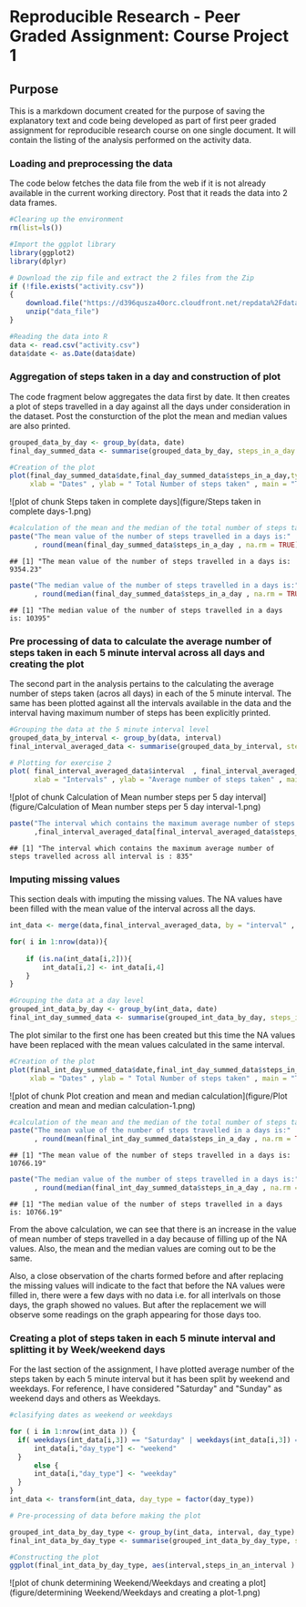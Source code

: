 # Reproducible Research - Peer Graded Assignment: Course Project 1

## Purpose

This is a markdown document created for the purpose of saving the explanatory text and code being developed as part of first peer graded assignment for reproducible research course on one single document. It will contain the listing of the analysis performed on the activity data.

### Loading and preprocessing the data
The code below fetches the data file from the web if it is not already available in the current working directory. Post that it reads the data into 2 data frames.

```r
#Clearing up the environment
rm(list=ls())

#Import the ggplot library
library(ggplot2)
library(dplyr)

# Download the zip file and extract the 2 files from the Zip
if (!file.exists("activity.csv")) 
{
    download.file("https://d396qusza40orc.cloudfront.net/repdata%2Fdata%2Factivity.zip", destfile = "data_file" )
    unzip("data_file")
}

#Reading the data into R
data <- read.csv("activity.csv")
data$date <- as.Date(data$date)
```

### Aggregation of steps taken in a day and construction of plot
The code fragment below aggregates the data first by date. It then creates a plot of steps travelled in a day against all the days under consideration in the dataset. Post the consturction of the plot the mean and median values are also printed.

```r
grouped_data_by_day <- group_by(data, date)
final_day_summed_data <- summarise(grouped_data_by_day, steps_in_a_day = sum(steps , na.rm = T))

#Creation of the plot
plot(final_day_summed_data$date,final_day_summed_data$steps_in_a_day,type = "h" ,
     xlab = "Dates" , ylab = " Total Number of steps taken" , main = "Total number of steps v/s Date")
```

![plot of chunk Steps taken in complete days](figure/Steps taken in complete days-1.png)

```r
#calculation of the mean and the median of the total number of steps taken per day
paste("The mean value of the number of steps travelled in a days is:"
      , round(mean(final_day_summed_data$steps_in_a_day , na.rm = TRUE),2),sep = " ")
```

```
## [1] "The mean value of the number of steps travelled in a days is: 9354.23"
```

```r
paste("The median value of the number of steps travelled in a days is:"
      , round(median(final_day_summed_data$steps_in_a_day , na.rm = TRUE),2),sep = " ")
```

```
## [1] "The median value of the number of steps travelled in a days is: 10395"
```
    
### Pre processing of data to calculate the average number of steps taken in each 5 minute interval across all days and creating the plot
The second part in the analysis pertains to the calculating the average number of steps taken (acros all days) in each of the 5 minute interval. The same has been plotted against all the intervals available in the data and the interval having maximum number of steps has been explicitly printed.


```r
#Grouping the data at the 5 minute interval level
grouped_data_by_interval <- group_by(data, interval)
final_interval_averaged_data <- summarise(grouped_data_by_interval, steps_in_an_interval = mean(steps , na.rm = T))

# Plotting for exercise 2
plot( final_interval_averaged_data$interval  , final_interval_averaged_data$steps_in_an_interval ,   type = "l" , 
      xlab = "Intervals" , ylab = "Average number of steps taken" , main = "Average number of steps taken v/s Interval" )
```

![plot of chunk Calculation of Mean number steps per 5 day interval](figure/Calculation of Mean number steps per 5 day interval-1.png)

```r
paste("The interval which contains the maximum average number of steps travelled across all interval is :"
      ,final_interval_averaged_data[final_interval_averaged_data$steps_in_an_interval == max(final_interval_averaged_data$steps_in_an_interval),"interval"] , sep = " " )
```

```
## [1] "The interval which contains the maximum average number of steps travelled across all interval is : 835"
```

### Imputing missing values
This section deals with imputing the missing values.  The NA values have been filled with the mean value of the interval across all the days.


```r
int_data <- merge(data,final_interval_averaged_data, by = "interval" , all = FALSE )

for( i in 1:nrow(data)){
    
    if (is.na(int_data[i,2])){
        int_data[i,2] <- int_data[i,4]
    }
}

#Grouping the data at a day level
grouped_int_data_by_day <- group_by(int_data, date)
final_int_day_summed_data <- summarise(grouped_int_data_by_day, steps_in_a_day = sum(steps , na.rm = T))
```

The plot similar to the first one has been created but this time the NA values have been replaced with the mean values calculated in the same interval.


```r
#Creation of the plot
plot(final_int_day_summed_data$date,final_int_day_summed_data$steps_in_a_day,type = "h" ,
     xlab = "Dates" , ylab = " Total Number of steps taken" , main = "Total number of steps v/s Date")
```

![plot of chunk Plot creation and mean and median calculation](figure/Plot creation and mean and median calculation-1.png)

```r
#calculation of the mean and the median of the total number of steps taken per day
paste("The mean value of the number of steps travelled in a days is:"
      , round(mean(final_int_day_summed_data$steps_in_a_day , na.rm = TRUE),2),sep = " ")
```

```
## [1] "The mean value of the number of steps travelled in a days is: 10766.19"
```

```r
paste("The median value of the number of steps travelled in a days is:"
      , round(median(final_int_day_summed_data$steps_in_a_day , na.rm = TRUE),2),sep = " ")
```

```
## [1] "The median value of the number of steps travelled in a days is: 10766.19"
```
From the above calculation, we can see that there is an increase in the value of mean number of steps travelled in a day because of filling up of the NA values. Also, the mean and the median values are coming out to be the same.

Also, a close observation of the charts formed before and after replacing the missing values will indicate to the fact that before the NA values were filled in, there were a few days with no data i.e. for all interlvals on those days, the graph showed no values. But after the replacement we will observe some readings on the graph appearing for those days too.

### Creating a plot of steps taken in each 5 minute interval and splitting it by Week/weekend days
For the last section of the assignment, I have plotted average number of the steps taken by each 5 minute interval but it has been split by weekend and weekdays. 
For reference, I have considered "Saturday" and "Sunday" as weekend days and others as Weekdays.


```r
#clasifying dates as weekend or weekdays

for ( i in 1:nrow(int_data )) {
  if( weekdays(int_data[i,3]) == "Saturday" | weekdays(int_data[i,3]) == "Sunday"){
      int_data[i,"day_type"] <- "weekend"
  }
      else {
      int_data[i,"day_type"] <- "weekday"
  } 
}
int_data <- transform(int_data, day_type = factor(day_type))

# Pre-processing of data before making the plot

grouped_int_data_by_day_type <- group_by(int_data, interval, day_type)
final_int_data_by_day_type <- summarise(grouped_int_data_by_day_type, steps_in_an_interval = mean(steps , na.rm = T))

#Constructing the plot
ggplot(final_int_data_by_day_type, aes(interval,steps_in_an_interval ) ) + geom_line() + facet_grid(day_type~.) + labs(x = "Interval" , y = "Steps taken in the Interval")
```

![plot of chunk determining Weekend/Weekdays and creating a plot](figure/determining Weekend/Weekdays and creating a plot-1.png)

